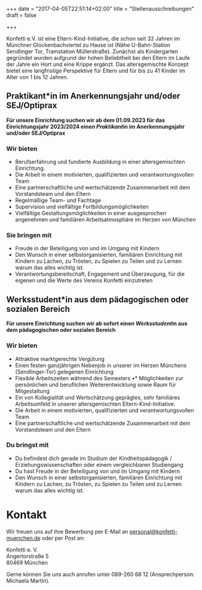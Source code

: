 +++
date = "2017-04-05T22:51:14+02:00"
title = "Stellenausschreibungen"
draft = false

+++

Konfetti e.V. ist eine Eltern-Kind-Initiative, die schon seit 32 Jahren im Münchner Glockenbachviertel zu Hause ist (Nähe U-Bahn-Station Sendlinger Tor, Tramstation Müllerstraße). Zunächst als Kindergarten gegründet wurden aufgrund der hohen Beliebtheit bei den Eltern im Laufe der Jahre ein Hort und eine Krippe ergänzt. Das altersgemischte Konzept bietet eine langfristige Perspektive für Eltern und für bis zu 41 Kinder im Alter von 1 bis 12 Jahren.

## Praktikant*in im Anerkennungsjahr und/oder SEJ/Optiprax

**Für unsere Einrichtung suchen wir ab dem 01.09.2023 für das Einrichtungsjahr 2023/2024 eine*n Praktikant*in im Anerkennungsjahr und/oder SEJ/Optiprax**

### Wir bieten

* Berufserfahrung und fundierte Ausbildung in einer altersgemischten Einrichtung.
* Die Arbeit in einem motivierten, qualifizierten und verantwortungsvollen Team 
* Eine partnerschaftliche und wertschätzende Zusammenarbeit mit dem Vorstandsteam und den Eltern
* Regelmäßige Team- und Fachtage
* Supervision und vielfältige Fortbildungsmöglichkeiten
* Vielfältige Gestaltungsmöglichkeiten in einer ausgesprochen angenehmen und familiären Arbeitsatmosphäre im Herzen von München

### Sie bringen mit

* Freude in der Beteiligung von und im Umgang mit Kindern
* Den Wunsch in einer selbstorganisierten, familiären Einrichtung mit Kindern zu Lachen, zu Trösten, zu Spielen zu Teilen und zu Lernen warum das alles wichtig ist.
* Verantwortungsbereitschaft, Engagement und Überzeugung, für die eigenen und die Werte des Vereins Konfetti einzutreten

## Werksstudent*in aus dem pädagogischen oder sozialen Bereich

**Für unsere Einrichtung suchen wir ab sofort eine*n Werksstudent*in aus dem pädagogischen oder sozialen Bereich**

### Wir bieten

* Attraktive marktgerechte Vergütung
* Einen festen ganzjährigen Nebenjob in unserer im Herzen Münchens (Sendlinger-Tor)
gelegenen Einrichtung
* Flexible Arbeitszeiten während des Semesters
•* Möglichkeiten zur persönlichen und beruflichen Weiterentwicklung sowie Raum für
Mitgestaltung
* Ein von Kollegialität und Wertschätzung geprägtes, sehr familiäres Arbeitsumfeld in unserer
altersgemischten Eltern-Kind-Initiative.
* Die Arbeit in einem motivierten, qualifizierten und verantwortungsvollen Team
* Eine partnerschaftliche und wertschätzende Zusammenarbeit mit dem Vorstandsteam und
den Eltern

### Du bringst mit

* Du befindest dich gerade im Studium der Kindheitspädagogik / Erziehungswissenschaften oder einem vergleichbaren Studiengang
* Du hast Freude in der Beteiligung von und im Umgang mit Kindern
* Den Wunsch in einer selbstorganisierten, familiären Einrichtung mit Kindern zu Lachen, zu
Trösten, zu Spielen zu Teilen und zu Lernen warum das alles wichtig ist.

# Kontakt

Wir freuen uns auf ihre Bewerbung per E-Mail an personal@konfetti-muenchen.de oder per Post an:

Konfetti e. V.<br>
Angertorstraße 5<br>
80469 München

Gerne können Sie uns auch anrufen unter 089-260 68 12 (Ansprechperson: Michaela Martin).